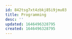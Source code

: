 ```yaml
---
id: 842tsg7xt4zbkj85i9jmu03
title: Programming
desc: ''
updated: 1646496328795
created: 1646496328795
---
```



